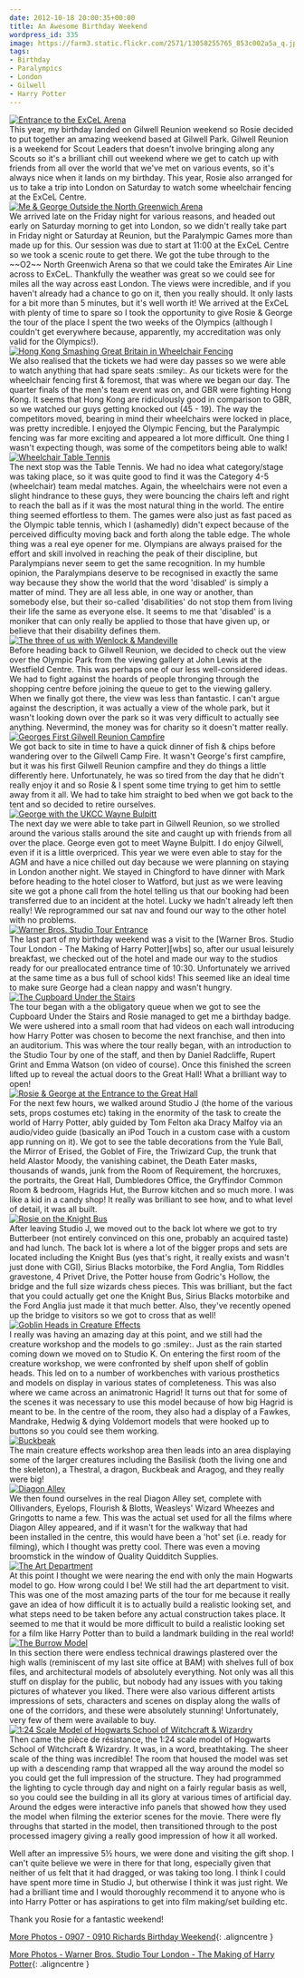 ```yaml
---
date: 2012-10-18 20:00:35+00:00
title: An Awesome Birthday Weekend
wordpress_id: 335
image: https://farm3.static.flickr.com/2571/13058255765_853c002a5a_q.jpg
tags:
- Birthday
- Paralympics
- London
- Gilwell
- Harry Potter
---
```


<div class="flickr image alignleft"><span><a title="Entrance to the ExCeL Arena" href="http://farm3.static.flickr.com/2314/13058544674_cd296cc575_b.jpg" class="image"><img src="http://farm3.static.flickr.com/2314/13058544674_cd296cc575_q.jpg" alt="Entrance to the ExCeL Arena"></a><a title="View on Flickr" href="https://www.flickr.com/photos/richard-perry/13058544674/" class="flickrlink"> </a></span></div>
This year, my birthday landed on Gilwell Reunion weekend so Rosie decided to put together an amazing
weekend based at Gilwell Park. Gilwell Reunion is a weekend for Scout Leaders that doesn't involve
bringing along any Scouts so it's a brilliant chill out weekend where we get to catch up with
friends from all over the world that we've met on various events, so it's always nice when it lands
on my birthday. This year, Rosie also arranged for us to take a trip into London on Saturday to
watch some wheelchair fencing at the ExCeL Centre.

<div class="flickr image alignright"><span><a title="Me &amp; George Outside the North Greenwich Arena" href="http://farm8.static.flickr.com/7336/13058528134_6eb75749de_b.jpg" class="image"><img src="http://farm8.static.flickr.com/7336/13058528134_6eb75749de_q.jpg" alt="Me &amp; George Outside the North Greenwich Arena"></a><a title="View on Flickr" href="https://www.flickr.com/photos/richard-perry/13058528134/" class="flickrlink"> </a></span></div>
We arrived late on the Friday night for various reasons, and headed out early on Saturday morning to
get into London, so we didn't really take part in Friday night or Saturday at Reunion, but the
Paralympic Games more than made up for this. Our session was due to start at 11:00 at the ExCeL
Centre so we took a scenic route to get there. We got the tube through to the ~~O2~~ North
Greenwich Arena so that we could take the Emirates Air Line across to ExCeL. Thankfully the weather
was great so we could see for miles all the way across east London. The views were incredible, and
if you haven't already had a chance to go on it, then you really should. It only lasts for a bit
more than 5 minutes, but it's well worth it! We arrived at the ExCeL with plenty of time to spare so
I took the opportunity to give Rosie & George the tour of the place I spent the two weeks of the
Olympics (although I couldn't get everywhere because, apparently, my accreditation was only valid
for the Olympics!).

<div class="flickr image alignleft"><span><a title="Hong Kong Smashing Great Britain in Wheelchair Fencing" href="http://farm4.static.flickr.com/3726/13058543074_bdd26a0687_b.jpg" class="image"><img src="http://farm4.static.flickr.com/3726/13058543074_bdd26a0687_q.jpg" alt="Hong Kong Smashing Great Britain in Wheelchair Fencing"></a><a title="View on Flickr" href="https://www.flickr.com/photos/richard-perry/13058543074/" class="flickrlink"> </a></span></div>
We also realised that the tickets we had were day passes so we were able to watch anything that had
spare seats :smiley:. As our tickets were for the wheelchair fencing first & foremost, that was
where we began our day. The quarter finals of the men's team event was on, and GBR were fighting
Hong Kong. It seems that Hong Kong are ridiculously good in comparison to GBR, so we watched our
guys getting knocked out (45 - 19). The way the competitors moved, bearing in mind their wheelchairs
were locked in place, was pretty incredible. I enjoyed the Olympic Fencing, but the Paralympic
fencing was far more exciting and appeared a lot more difficult. One thing I wasn't expecting
though, was some of the competitors being able to walk!

<div class="flickr image alignright"><span><a title="Wheelchair Table Tennis" href="http://farm8.static.flickr.com/7347/13058353893_33c70ee3c0_b.jpg" class="image"><img src="http://farm8.static.flickr.com/7347/13058353893_33c70ee3c0_q.jpg" alt="Wheelchair Table Tennis"></a><a title="View on Flickr" href="https://www.flickr.com/photos/richard-perry/13058353893/" class="flickrlink"> </a></span></div>
The next stop was the Table Tennis. We had no idea what category/stage was taking place, so it was
quite good to find it was the Category 4-5 (wheelchair) team medal matches. Again, the wheelchairs
were not even a slight hindrance to these guys, they were bouncing the chairs left and right to
reach the ball as if it was the most natural thing in the world. The entire thing seemed effortless
to them. The games were also just as fast paced as the Olympic table tennis, which I (ashamedly)
didn't expect because of the perceived difficulty moving back and forth along the table edge. The
whole thing was a real eye opener for me. Olympians are always praised for the effort and skill
involved in reaching the peak of their discipline, but Paralympians never seem to get the same
recognition. In my humble opinion, the Paralympians deserve to be recognised in exactly the same way
because they show the world that the word 'disabled' is simply a matter of mind. They are all less
able, in one way or another, than somebody else, but their so-called 'disabilities' do not stop them
from living their life the same as everyone else. It seems to me that 'disabled' is a moniker that
can only really be applied to those that have given up, or believe that their disability defines
them.

<div class="flickr image alignleft"><span><a title="The three of us with Wenlock &amp; Mandeville" href="http://farm4.static.flickr.com/3771/13058539504_92cefd6b04_b.jpg" class="image"><img src="http://farm4.static.flickr.com/3771/13058539504_92cefd6b04_q.jpg" alt="The three of us with Wenlock &amp; Mandeville"></a><a title="View on Flickr" href="https://www.flickr.com/photos/richard-perry/13058539504/" class="flickrlink"> </a></span></div>
Before heading back to Gilwell Reunion, we decided to check out the view over the Olympic Park from
the viewing gallery at John Lewis at the Westfield Centre. This was perhaps one of our less
well-considered ideas. We had to fight against the hoards of people thronging through the shopping
centre before joining the queue to get to the viewing gallery. When we finally got there, the view
was less than fantastic. I can't argue against the description, it was actually a view of the whole
park, but it wasn't looking down over the park so it was very difficult to actually see anything.
Nevermind, the money was for charity so it doesn't matter really.

<div class="flickr image alignright"><span><a title="Georges First Gilwell Reunion Campfire" href="http://farm8.static.flickr.com/7407/13058350893_fafba37d28_b.jpg" class="image"><img src="http://farm8.static.flickr.com/7407/13058350893_fafba37d28_q.jpg" alt="Georges First Gilwell Reunion Campfire"></a><a title="View on Flickr" href="https://www.flickr.com/photos/richard-perry/13058350893/" class="flickrlink"> </a></span></div>
We got back to site in time to have a quick dinner of fish & chips before wandering over to the
Gilwell Camp Fire. It wasn't George's first campfire, but it was his first Gilwell Reunion campfire
and they do things a little differently here. Unfortunately, he was so tired from the day that he
didn't really enjoy it and so Rosie & I spent some time trying to get him to settle away from it
all. We had to take him straight to bed when we got back to the tent and so decided to retire
ourselves.

<div class="flickr image alignleft"><span><a title="George with the UKCC Wayne Bulpitt" href="http://farm8.static.flickr.com/7378/13058536064_f2b2a06104_b.jpg" class="image"><img src="http://farm8.static.flickr.com/7378/13058536064_f2b2a06104_q.jpg" alt="George with the UKCC Wayne Bulpitt"></a><a title="View on Flickr" href="https://www.flickr.com/photos/richard-perry/13058536064/" class="flickrlink"> </a></span></div>
The next day we were able to take part in Gilwell Reunion, so we strolled around the various stalls
around the site and caught up with friends from all over the place. George even got to meet Wayne
Bulpitt. I do enjoy Gilwell, even if it is a little overpriced. This year we were even able to stay
for the AGM and have a nice chilled out day because we were planning on staying in London another
night. We stayed in Chingford to have dinner with Mark before heading to the hotel closer to
Watford, but just as we were leaving site we got a phone call from the hotel telling us that our
booking had been transferred due to an incident at the hotel. Lucky we hadn't already left then
really! We reprogrammed our sat nav and found our way to the other hotel with no problems.

<div class="flickr image alignright"><span><a title="Warner Bros. Studio Tour Entrance" href="http://farm8.static.flickr.com/7310/13058534164_644158c254_b.jpg" class="image"><img src="http://farm8.static.flickr.com/7310/13058534164_644158c254_q.jpg" alt="Warner Bros. Studio Tour Entrance"></a><a title="View on Flickr" href="https://www.flickr.com/photos/richard-perry/13058534164/" class="flickrlink"> </a></span></div>
The last part of my birthday weekend was a visit to the 
[Warner Bros. Studio Tour London - The Making of Harry Potter][wbs] so,
after our usual leisurely breakfast, we checked out of the hotel and made our way to the studios
ready for our preallocated entrance time of 10:30. Unfortunately we arrived at the same time as a
bus full of school kids! This seemed like an ideal time to make sure George had a clean nappy and
wasn't hungry.

<div class="flickr image alignleft"><span><a title="The Cupboard Under the Stairs" href="http://farm4.static.flickr.com/3250/13058218035_203698822e_b.jpg" class="image"><img src="http://farm4.static.flickr.com/3250/13058218035_203698822e_q.jpg" alt="The Cupboard Under the Stairs"></a><a title="View on Flickr" href="https://www.flickr.com/photos/richard-perry/13058218035/" class="flickrlink"> </a></span></div>
The tour began with a the obligatory queue when we got to see the Cupboard Under the Stairs and
Rosie managed to get me a birthday badge. We were ushered into a small room that had videos on each
wall introducing how Harry Potter was chosen to become the next franchise, and then into an
auditorium. This was where the tour really began, with an introduction to the Studio Tour by one of
the staff, and then by Daniel Radcliffe, Rupert Grint and Emma Watson (on video of course). Once
this finished the screen lifted up to reveal the actual doors to the Great Hall! What a brilliant
way to open!

<div class="flickr image alignright"><span><a title="Rosie &amp; George at the Entrance to the Great Hall" href="http://farm4.static.flickr.com/3193/13058216495_bf874fcd7c_b.jpg" class="image"><img src="http://farm4.static.flickr.com/3193/13058216495_bf874fcd7c_q.jpg" alt="Rosie &amp; George at the Entrance to the Great Hall"></a><a title="View on Flickr" href="https://www.flickr.com/photos/richard-perry/13058216495/" class="flickrlink"> </a></span></div>
For the next few hours, we walked around Studio J (the home of the various sets, props costumes etc)
taking in the enormity of the task to create the world of Harry Potter, ably guided by Tom Felton
aka Dracy Malfoy via an audio/video guide (basically an iPod Touch in a custom case with a custom
app running on it). We got to see the table decorations from the Yule Ball, the Mirror of Erised,
the Goblet of Fire, the Triwizard Cup, the trunk that held Alastor Moody, the vanishing cabinet, the
Death Eater masks, thousands of wands, junk from the Room of Requirement, the horcruxes, the
portraits, the Great Hall, Dumbledores Office, the Gryffindor Common Room & bedroom, Hagrids Hut,
the Burrow kitchen and so much more. I was like a kid in a candy shop! It really was brilliant to
see how, and to what level of detail, it was all built.

<div class="flickr image alignleft"><span><a title="Rosie on the Knight Bus" href="http://farm3.static.flickr.com/2761/13058342653_b8565a26a6_b.jpg" class="image"><img src="http://farm3.static.flickr.com/2761/13058342653_b8565a26a6_q.jpg" alt="Rosie on the Knight Bus"></a><a title="View on Flickr" href="https://www.flickr.com/photos/richard-perry/13058342653/" class="flickrlink"> </a></span></div>
After leaving Studio J, we moved out to the back lot where we got to try Butterbeer (not entirely
convinced on this one, probably an acquired taste) and had lunch. The back lot is where a lot of the
bigger props and sets are located including the Knight Bus (yes that's right, it really exists and
wasn't just done with CGI), Sirius Blacks motorbike, the Ford Anglia, Tom Riddles gravestone, 4
Privet Drive, the Potter house from Godric's Hollow, the bridge and the full size wizards chess
pieces. This was brilliant, but the fact that you could actually get one the Knight Bus, Sirius
Blacks motorbike and the Ford Anglia just made it that much better. Also, they've recently opened up
the bridge to visitors so we got to cross that as well!

<div class="flickr image alignright"><span><a title="Goblin Heads in Creature Effects" href="http://farm4.static.flickr.com/3022/13058568794_6d034388d1_b.jpg" class="image"><img src="http://farm4.static.flickr.com/3022/13058568794_6d034388d1_q.jpg" alt="Goblin Heads in Creature Effects"></a><a title="View on Flickr" href="https://www.flickr.com/photos/richard-perry/13058568794/" class="flickrlink"> </a></span></div>
I really was having an amazing day at this point, and we still had the creature workshop and the
models to go :smiley:. Just as the rain started coming down we moved on to Studio K. On entering the
first room of the creature workshop, we were confronted by shelf upon shelf of goblin heads. This
led on to a number of workbenches with various prosthetics and models on display in various states
of completeness. This was also where we came across an animatronic Hagrid! It turns out that for
some of the scenes it was necessary to use this model because of how big Hagrid is meant to be. In
the centre of the room, they also had a display of a Fawkes, Mandrake, Hedwig & dying Voldemort
models that were hooked up to buttons so you could see them working.

<div class="flickr image alignleft"><span><a title="Buckbeak" href="http://farm4.static.flickr.com/3526/13058567234_4ef8bafd49_b.jpg" class="image"><img src="http://farm4.static.flickr.com/3526/13058567234_4ef8bafd49_q.jpg" alt="Buckbeak"></a><a title="View on Flickr" href="https://www.flickr.com/photos/richard-perry/13058567234/" class="flickrlink"> </a></span></div>
The main creature effects workshop area then leads into an area displaying some of the larger
creatures including the Basilisk (both the living one and the skeleton), a Thestral, a dragon,
Buckbeak and Aragog, and they really were big!

<div class="flickr image alignright"><span><a title="Diagon Alley" href="http://farm3.static.flickr.com/2605/13058377913_c500f000f2_b.jpg" class="image"><img src="http://farm3.static.flickr.com/2605/13058377913_c500f000f2_q.jpg" alt="Diagon Alley"></a><a title="View on Flickr" href="https://www.flickr.com/photos/richard-perry/13058377913/" class="flickrlink"> </a></span></div>
We then found ourselves in the real Diagon Alley set, complete with Ollivanders, Eyelops, Flourish &
Blotts, Weasleys' Wizard Wheezes and Gringotts to name a few. This was the actual set used for all
the films where Diagon Alley appeared, and if it wasn't for the walkway that had been installed in
the centre, this would have been a 'hot' set (i.e. ready for filming), which I thought was pretty
cool. There was even a moving broomstick in the window of Quality Quidditch Supplies.

<div class="flickr image alignleft"><span><a title="The Art Department" href="http://farm8.static.flickr.com/7320/13058375393_5caf61fce3_b.jpg" class="image"><img src="http://farm8.static.flickr.com/7320/13058375393_5caf61fce3_q.jpg" alt="The Art Department"></a><a title="View on Flickr" href="https://www.flickr.com/photos/richard-perry/13058375393/" class="flickrlink"> </a></span></div>
At this point I thought we were nearing the end with only the main Hogwarts model to go. How wrong
could I be! We still had the art department to visit. This was one of the most amazing parts of the
tour for me because it really gave an idea of how difficult it is to actually build a realistic
looking set, and what steps need to be taken before any actual construction takes place. It seemed
to me that it would be more difficult to build a realistic looking set for a film like Harry Potter
than to build a landmark building in the real world!

<div class="flickr image alignright"><span><a title="The Burrow Model" href="http://farm4.static.flickr.com/3484/13058246275_627ede716e_b.jpg" class="image"><img src="http://farm4.static.flickr.com/3484/13058246275_627ede716e_q.jpg" alt="The Burrow Model"></a><a title="View on Flickr" href="https://www.flickr.com/photos/richard-perry/13058246275/" class="flickrlink"> </a></span></div>
In this section there were endless technical drawings plastered over the high walls (reminiscent of
my last site office at BAM) with shelves full of box files, and architectural models of absolutely
everything. Not only was all this stuff on display for the public, but nobody had any issues with
you taking pictures of whatever you liked. There were also various different artists impressions of
sets, characters and scenes on display along the walls of one of the corridors, and these were
absolutely stunning! Unfortunately, very few of them were available to buy.

<div class="flickr image alignleft"><span><a title="1:24 Scale Model of Hogwarts School of Witchcraft &amp; Wizardry" href="http://farm8.static.flickr.com/7326/13058383143_da0ccdb5f6_b.jpg" class="image"><img src="http://farm8.static.flickr.com/7326/13058383143_da0ccdb5f6_q.jpg" alt="1:24 Scale Model of Hogwarts School of Witchcraft &amp; Wizardry"></a><a title="View on Flickr" href="https://www.flickr.com/photos/richard-perry/13058383143/" class="flickrlink"> </a></span></div>
Then came the pièce de résistance, the 1:24 scale model of Hogwarts School of Witchcraft & Wizardry.
It was, in a word, breathtaking. The sheer scale of the thing was incredible! The room that housed
the model was set up with a descending ramp that wrapped all the way around the model so you could
get the full impression of the structure. They had programmed the lighting to cycle through day and
night on a fairly regular basis as well, so you could see the building in all its glory at various
times of artificial day. Around the edges were interactive info panels that showed how they used the
model when filming the exterior scenes for the movie. There were fly throughs that started in the
model, then transitioned through to the post processed imagery giving a really good impression of
how it all worked.

Well after an impressive 5½ hours, we were done and visiting the gift shop. I can't quite believe we
were in there for that long, especially given that neither of us felt that it had dragged, or was
taking too long. I think I could have spent more time in Studio J, but otherwise I think it was just
right. We had a brilliant time and I would thoroughly recommend it to anyone who is into Harry
Potter or has aspirations to get into film making/set building etc.


Thank you Rosie for a fantastic weekend!


[More Photos - 0907 - 0910 Richards Birthday Weekend][lnk2]{: .aligncentre }

[More Photos - Warner Bros. Studio Tour London - The Making of Harry Potter][lnk3]{: .aligncentre }


[wbs]: //www.wbstudiotour.co.uk/
[lnk2]: //photos.perry-online.me.uk/events/2012/09/richards-birthday-weekend/
[lnk3]: //photos.perry-online.me.uk/events/2012/09/harry-potter/